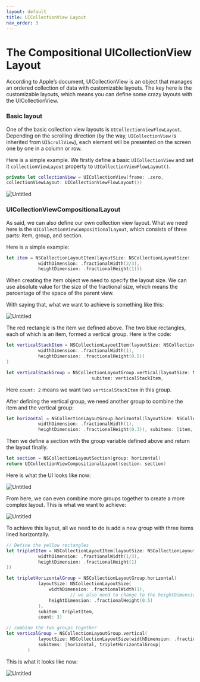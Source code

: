 ```yaml
---
layout: default
title: UICollectionView Layout
nav_order: 3
---
```


# The Compositional UICollectionView Layout

According to Apple’s document, UICollectionView is an object that manages an ordered collection of data with customizable layouts. The key here is the customizable layouts, which means you can define some crazy layouts with the UICollectionView.

### Basic layout

One of the basic collection view layouts is `UICollectionViewFlowLayout`. Depending on the scrolling direction (by the way, `UICollectionView` is inherited from `UIScrollView`), each element will be presented on the screen one by one in a column or row.

Here is a simple example. We firstly define a basic `UICollectionView` and set it `collectionViewLayout` property to `UICollectionViewFlowLayout()`.

```swift
private let collectionView = UICollectionView(frame: .zero, 
collectionViewLayout: UICollectionViewFlowLayout())
```

![Untitled](The%20Compos%202c7bc/Untitled.png)

### UICollectionViewCompositionalLayout

As said, we can also define our own collection view layout. What we need here is the `UICollectionViewCompositionalLayout`, which consists of three parts: item, group, and section.

Here is a simple example:

```swift
let item = NSCollectionLayoutItem(layoutSize: NSCollectionLayoutSize(
            widthDimension: .fractionalWidth(2/3),
            heightDimension: .fractionalHeight(1)))
```

When creating the item object we need to specify the layout size. We can use absolute value for the size of the fractional size, which means the percentage of the space of the parent view.

With saying that, what we want to achieve is something like this:

![Untitled](The%20Compos%202c7bc/Untitled%201.png)

The red rectangle is the item we defined above. The two blue rectangles, each of which is an item, formed a vertical group. Here is the code:

```swift
let verticalStackItem = NSCollectionLayoutItem(layoutSize: NSCollectionLayoutSize(
            widthDimension: .fractionalWidth(1),
            heightDimension: .fractionalHeight(0.5))
)

let verticalStackGroup = NSCollectionLayoutGroup.vertical(layoutSize: NSCollectionLayoutSize(						     widthDimension: .fractionalWidth(1/3),								heightDimension: .fractionalHeight(1)), 
								subitem: verticalStackItem, 								count: 2)
```

Here `count: 2` means we want two `verticalStackItem` in this group.

After defining the vertical group, we need another group to combine the item and the vertical group:

```swift
let horizontal = NSCollectionLayoutGroup.horizontal(layoutSize: NSCollectionLayoutSize(
            widthDimension: .fractionalWidth(1),
            heightDimension: .fractionalHeight(0.3)), subitems: [item, verticalStackGroup])
```

Then we define a section with the group variable defined above and return the layout finally.

```swift
let section = NSCollectionLayoutSection(group: horizontal)
return UICollectionViewCompositionalLayout(section: section)
```

Here is what the UI looks like now:

![Untitled](The%20Compos%202c7bc/Untitled%202.png)

From here, we can even combine more groups together to create a more complex layout. This is what we want to achieve:

![Untitled](The%20Compos%202c7bc/Untitled%203.png)

To achieve this layout, all we need to do is add a new group with three items lined horizontally.

```swift
// Define the yellow rectangles
let tripletItem = NSCollectionLayoutItem(layoutSize: NSCollectionLayoutSize(
            widthDimension: .fractionalWidth(1/3),
            heightDimension: .fractionalHeight(1)
))

let tripletHorizontalGroup = NSCollectionLayoutGroup.horizontal(
            layoutSize: NSCollectionLayoutSize(
                widthDimension: .fractionalWidth(1),
						// we also need to change to the heightDimension of the horizontal group to 0.5
                heightDimension: .fractionalHeight(0.5)
            ),
            subitem: tripletItem,
            count: 3)

// combine the two groups together
let verticalGroup = NSCollectionLayoutGroup.vertical(
            layoutSize: NSCollectionLayoutSize(widthDimension: .fractionalWidth(1), h					eightDimension: .fractionalHeight(0.3)),
            subitems: [horizontal, tripletHorizontalGroup]
        )
```

This is what it looks like now:

![Untitled](The%20Compos%202c7bc/Untitled%204.png)
